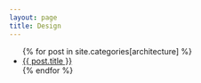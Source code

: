 ```yaml
---
layout: page
title: Design
---
```

<ul>
{% for post in site.categories[architecture] %}
   <li><a href="{{ post.url }}">{{ post.title }}</a></li>
{% endfor %}
</ul>

